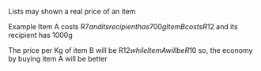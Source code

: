 Lists may shown a real price of an item

Example
Item A costs R$7 and its recipient has 700g
Item B costs R$12 and its recipient has 1000g

The price per Kg of item B will be R$12 while Item A will be R$10
so, the economy by buying item A will be better